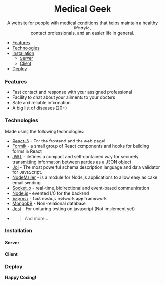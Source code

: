 <h1 align="center">Medical Geek</h1>
<p align="center"> A website for people with medical conditions that helps maintain a healthy lifestyle, <br/>contact professionals, and an easier life in general.</p>

- [Features](#features)
- [Technologies](#technologies)
- [Installation](#installation)
  - [Server](#server)
  - [Client](#client)
- [Deploy](#deploy)

### Features
- Fast contact and response with your assigned professional
- Facility to chat about your ailments to your doctors
- Safe and reliable information
- A big list of diseases (20+)

### Technologies
Made using the following technologies: 
   * [ReactJS] - For the frontend and the web page!
   * [Formik] - a small group of React components and hooks for building forms in React
   * [JWT] - defines a compact and self-contained way for securely transmitting information between parties as a JSON object
   * [Joi] - The most powerful schema description language and data validator for JavaScript.
   * [NodeMailer] - is a module for Node.js applications to allow easy as cake email sending
   * [Socket.io] - real-time, bidirectional and event-based communication
   * [Node.js] - evented I/O for the backend
   * [Express] - fast node.js network app framework 
   * [MongoDB] - Non-relational database
   * [Jest] - For unitaring testing on javascript (Not implement yet)
   * > And more...

### Installation

#### Server



#### Client



### Deploy




<b align="center"> **Happy Coding!**</b>

 [JWT]: <https://jwt.io/>
 [Formik]: <https://formik.org/>
 [Joi]: <https://joi.dev/>
 [NodeMailer]: <https://nodemailer.com>
 [Socket.io]: <https://socket.io/>
 [Node.js]: <http://nodejs.org>
 [Express]: <http://expressjs.com>
 [ReactJs]: <https://reactjs.org>
 [Express]: <https://expressjs.com/>
 [MongoDB]: <https://www.mongodb.com/>
 [Jest]: <https://jestjs.io/>
